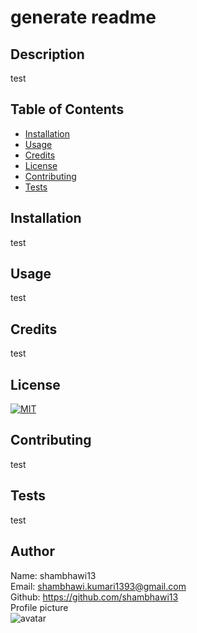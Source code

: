 # generate readme

## Description
test

## Table of Contents 
* [Installation](#installation)
* [Usage](#usage)
* [Credits](#credits)
* [License](#license)
* [Contributing](#contributing)
* [Tests](#Tests)

## Installation
test

## Usage
test

## Credits
test

## License
[![MIT](https://img.shields.io/badge/License-MIT-blue.svg)](https://lbesson.mit-license.org/)

## Contributing
test

## Tests
test

## Author
Name: shambhawi13 <br/> 
Email: shambhawi.kumari1393@gmail.com <br/>
Github: https://github.com/shambhawi13 <br/> 
Profile picture  <br/> ![avatar](https://github.com/shambhawi13.png)